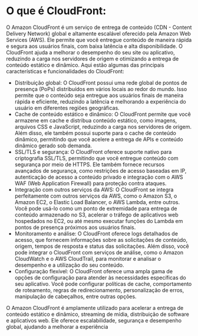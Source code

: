 # O que é CloudFront:
O Amazon CloudFront é um serviço de entrega de conteúdo (CDN - Content Delivery Network) global e altamente escalável oferecido pela Amazon Web Services (AWS). Ele permite que você entregue conteúdo de maneira rápida e segura aos usuários finais, com baixa latência e alta disponibilidade. O CloudFront ajuda a melhorar o desempenho do seu site ou aplicativo, reduzindo a carga nos servidores de origem e otimizando a entrega de conteúdo estático e dinâmico. Aqui estão algumas das principais características e funcionalidades do CloudFront:

- Distribuição global: O CloudFront possui uma rede global de pontos de presença (PoPs) distribuídos em vários locais ao redor do mundo. Isso permite que o conteúdo seja entregue aos usuários finais de maneira rápida e eficiente, reduzindo a latência e melhorando a experiência do usuário em diferentes regiões geográficas.
- Cache de conteúdo estático e dinâmico: O CloudFront permite que você armazene em cache e distribua conteúdo estático, como imagens, arquivos CSS e JavaScript, reduzindo a carga nos servidores de origem. Além disso, ele também possui suporte para o cache de conteúdo dinâmico, permitindo que você acelere a entrega de APIs e conteúdo dinâmico gerado sob demanda.
- SSL/TLS e segurança: O CloudFront oferece suporte nativo para criptografia SSL/TLS, permitindo que você entregue conteúdo com segurança por meio de HTTPS. Ele também fornece recursos avançados de segurança, como restrições de acesso baseadas em IP, autenticação de acesso a conteúdo privado e integração com o AWS WAF (Web Application Firewall) para proteção contra ataques.
- Integração com outros serviços da AWS: O CloudFront se integra perfeitamente com outros serviços da AWS, como o Amazon S3, o Amazon EC2, o Elastic Load Balancer, o AWS Lambda, entre outros. Você pode usá-lo como um ponto de extremidade para entrega de conteúdo armazenado no S3, acelerar o tráfego de aplicativos web hospedados no EC2, ou até mesmo executar funções do Lambda em pontos de presença próximos aos usuários finais.
- Monitoramento e análise: O CloudFront oferece logs detalhados de acesso, que fornecem informações sobre as solicitações de conteúdo, origem, tempos de resposta e status das solicitações. Além disso, você pode integrar o CloudFront com serviços de análise, como o Amazon CloudWatch e o AWS CloudTrail, para monitorar e analisar o desempenho e a utilização do seu conteúdo.
- Configuração flexível: O CloudFront oferece uma ampla gama de opções de configuração para atender às necessidades específicas do seu aplicativo. Você pode configurar políticas de cache, comportamento de roteamento, regras de redirecionamento, personalização de erros, manipulação de cabeçalhos, entre outras opções.

O Amazon CloudFront é amplamente utilizado para acelerar a entrega de conteúdo estático e dinâmico, streaming de mídia, distribuição de software e aplicativos web. Ele oferece escalabilidade, segurança e desempenho global, ajudando a melhorar a experiência
